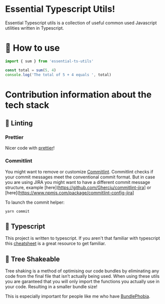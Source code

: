 # Essential Typescript Utils!

Essential Typescript utils is a collection of useful common used Javascript utilities written in Typescript.

# 🎉 How to use

```typescript
import { sum } from 'essential-ts-utils'

const total = sum(5, 4)
console.log('The total of 5 + 4 equals ', total)

```

# Contribution information about the tech stack

## 🚩 Linting

### Prettier
Nicer code with [prettier](https://prettier.io/)!


### Commitlint
You might want to remove or customize [Commitlint](https://github.com/conventional-changelog/commitlint).
Commitlint checks if your commit messages meet the conventional commit format. But in case you are using JIRA you might want to have a different commit message structure, example [here](https://github.com/Gherciu/commitlint-jira] or [here](https://www.npmjs.com/package/commitlint-config-jira]

To launch the commit helper:
```
yarn commit
```


## 🚀 Typescript
This project is written to typescript. If you aren't that familiar with typescript this [cheatsheet](https://github.com/typescript-cheatsheets/react-typescript-cheatsheet) is a great resource to get familiar.

## 🌲 Tree Shakeable
Tree shaking is a method of optimising our code bundles by eliminating any code from the final file that isn’t actually being used.
When using these utils you are garanteed that you will only import the functions you actually use in your code. Resulting in a smaller bundle size!

This is especially important for people like me who have [BundlePhobia](https://bundlephobia.com/).